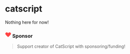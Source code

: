 # catscript
Nothing here for now!
### <img src="https://github.com/vladusyaa/catscript/blob/a98789d4752d01a72a46bfc8aefa211f7e55dbf7/.images/A6C4C957-A02A-4707-BC80-4CE7B879614A.png" height="20" width="20"> Sponsor
> Support creator of CatScript with sponsoring/funding!
